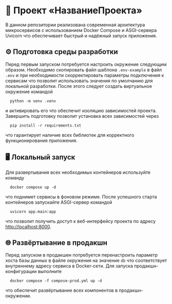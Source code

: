 # 🚀 Проект «НазваниеПроекта»

В данном репозитории реализована современная архитектура микросервисов с использованием Docker Compose и ASGI-сервера Uvicorn что обеспечивает быстрый и надёжный запуск приложения.

## ⚙️ Подготовка среды разработки

Перед первым запуском потребуется настроить окружение следующим образом. Необходимо скопировать файл шаблона `.env-example` в файл `.env` и при необходимости скорректировать параметры подключения к сервисам что позволит использовать значения по умолчанию для локальной разработки. После этого следует создать виртуальное окружение командой  

```shell
  python -m venv .venv
````

и активировать его что обеспечит изоляцию зависимостей проекта. Завершить подготовку позволит установка всех зависимостей через

```shell
  pip install -r requirements.txt
```

что гарантирует наличие всех библиотек для корректного функционирования приложения.

## 🖥️ Локальный запуск

Для развертывания всех необходимых контейнеров используйте команду

```shell
  docker compose up -d
```

что поднимет сервисы в фоновом режиме. После успешного старта контейнеров запускайте ASGI-сервер командой

```shell
  uvicorn app.main:app
```

что позволит получить доступ к веб-интерфейсу проекта по адресу [http://localhost:8000](http://localhost:8000).

## 🌐 Развёртывание в продакшн

Перед запуском в продакшен потребуется перенастроить параметр хоста базы данных в файле окружения на значение `db` что соответствует внутреннему адресу сервиса в Docker-сети. Для запуска продакшн-конфигурации выполните

```shell
  docker compose -f compose-prod.yml up -d
```

что обеспечит развёртывание всех компонентов в продакшн-окружении.

